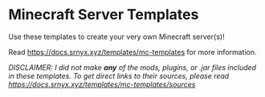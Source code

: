 # Minecraft Server Templates
Use these templates to create your very own Minecraft server(s)!

Read https://docs.srnyx.xyz/templates/mc-templates for more information.

*DISCLAIMER: I did not make **any** of the mods, plugins, or .jar files included in these templates. To get direct links to their sources, please read https://docs.srnyx.xyz/templates/mc-templates/sources*
